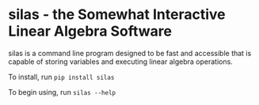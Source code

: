 # silas - the Somewhat Interactive Linear Algebra Software

silas is a command line program designed to be fast and accessible that is capable of storing variables and executing linear algebra operations. 

To install, run
```pip install silas```

To begin using, run
```silas --help```

